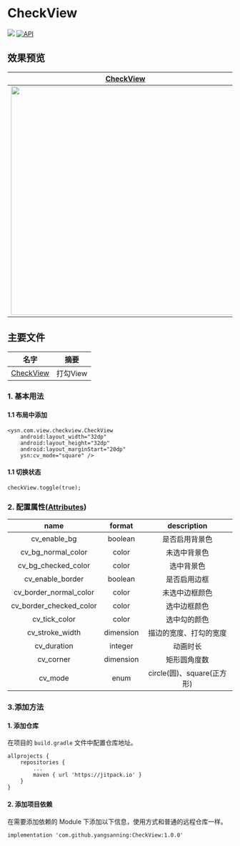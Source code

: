 # CheckView
[![](https://jitpack.io/v/yangsanning/CheckView.svg)](https://jitpack.io/#yangsanning/CheckView)
[![API](https://img.shields.io/badge/API-19%2B-orange.svg?style=flat)](https://android-arsenal.com/api?level=19)

## 效果预览

| [CheckView]                     |
| ------------------------------- | 
| <img src="images/checkview.gif" height="512" /> |

## 主要文件
| 名字             | 摘要           |
| ---------------- | -------------- |
| [CheckView] | 打勾View  |


### 1. 基本用法

#### 1.1 布局中添加
```android
<ysn.com.view.checkview.CheckView
    android:layout_width="32dp"
    android:layout_height="32dp"
    android:layout_marginStart="20dp"
    ysn:cv_mode="square" />
```

#### 1.1  切换状态
``` android
checkView.toggle(true);
```


### 2. 配置属性([Attributes])

|name|format|description|
|:---:|:---:|:---:|
| cv_enable_bg | boolean | 是否启用背景色 |
| cv_bg_normal_color | color | 未选中背景色 |
| cv_bg_checked_color | color | 选中背景色 |
| cv_enable_border | boolean | 是否启用边框 |
| cv_border_normal_color | color | 未选中边框颜色 |
| cv_border_checked_color | color | 选中边框颜色 |
| cv_tick_color | color | 选中勾的颜色 |
| cv_stroke_width | dimension | 描边的宽度、打勾的宽度 |
| cv_duration | integer | 动画时长 |
| cv_corner | dimension | 矩形圆角度数 |
| cv_mode | enum | circle(圆)、square(正方形) |


### 3.添加方法

#### 1. 添加仓库

在项目的 `build.gradle` 文件中配置仓库地址。

```android
allprojects {
	repositories {
		...
		maven { url 'https://jitpack.io' }
	}
}
```

#### 2. 添加项目依赖

在需要添加依赖的 Module 下添加以下信息，使用方式和普通的远程仓库一样。

```android
implementation 'com.github.yangsanning:CheckView:1.0.0'
```

[CheckView]:https://github.com/yangsanning/CheckView/blob/master/checkview/src/main/java/ysn/com/view/checkview/CheckView.java
[Attributes]:https://github.com/yangsanning/CheckView/blob/master/checkview/src/main/res/values/attrs.xml
